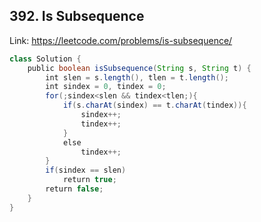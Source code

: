 ## 392. Is Subsequence
Link: https://leetcode.com/problems/is-subsequence/

```java
class Solution {
    public boolean isSubsequence(String s, String t) {
        int slen = s.length(), tlen = t.length();
        int sindex = 0, tindex = 0;
        for(;sindex<slen && tindex<tlen;){
            if(s.charAt(sindex) == t.charAt(tindex)){
                sindex++;
                tindex++;
            }
            else
                tindex++;
        }
        if(sindex == slen)
            return true;
        return false;
    }
}
```
